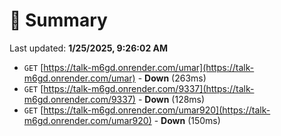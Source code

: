 # 📖 Summary
Last updated: **1/25/2025, 9:26:02 AM**

- `GET` [https://talk-m6gd.onrender.com/umar](https://talk-m6gd.onrender.com/umar) - **Down** (263ms)
- `GET` [https://talk-m6gd.onrender.com/9337](https://talk-m6gd.onrender.com/9337) - **Down** (128ms)
- `GET` [https://talk-m6gd.onrender.com/umar920](https://talk-m6gd.onrender.com/umar920) - **Down** (150ms)
